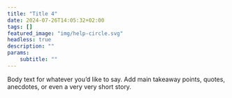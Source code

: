 ```yaml
---
title: "Title 4"
date: 2024-07-26T14:05:32+02:00
tags: []
featured_image: "img/help-circle.svg"
headless: true
description: ""
params:
    subtitle: ""
---
```


Body text for whatever you’d like to say. Add main takeaway points, quotes, anecdotes, or even a very very short story. 